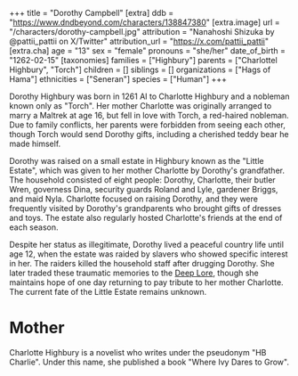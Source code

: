+++
title = "Dorothy Campbell"
[extra]
ddb = "https://www.dndbeyond.com/characters/138847380"
[extra.image]
url = "/characters/dorothy-campbell.jpg"
attribution = "Nanahoshi Shizuka by @pattii_pattii on X/Twitter"
attribution_url = "https://x.com/pattii_pattii"
[extra.cha]
age = "13"
sex = "female"
pronouns = "she/her"
date_of_birth = "1262-02-15"
[taxonomies]
families = ["Highbury"]
parents = ["Charlottel Highbury", "Torch"]
children = []
siblings = []
organizations = ["Hags of Hama"]
ethnicities = ["Seneran"]
species = ["Human"]
+++

Dorothy Highbury was born in 1261 AI to Charlotte Highbury and a nobleman known
only as "Torch". Her mother Charlotte was originally arranged to marry a Maltrek
at age 16, but fell in love with Torch, a red-haired nobleman. Due to family
conflicts, her parents were forbidden from seeing each other, though Torch would
send Dorothy gifts, including a cherished teddy bear he made himself.

Dorothy was raised on a small estate in Highbury known as the "Little Estate",
which was given to her mother Charlotte by Dorothy's grandfather. The household
consisted of eight people: Dorothy, Charlotte, their butler Wren, governess
Dina, security guards Roland and Lyle, gardener Briggs, and maid Nyla. Charlotte
focused on raising Dorothy, and they were frequently visited by Dorothy's
grandparents who brought gifts of dresses and toys. The estate also regularly
hosted Charlotte's friends at the end of each season.

Despite her status as illegitimate, Dorothy lived a peaceful country life until
age 12, when the estate was raided by slavers who showed specific interest in
her. The raiders killed the household staff after drugging Dorothy. She later
traded these traumatic memories to the [Deep Lore](@/characters/deep-lore.md),
though she maintains hope of one day returning to pay tribute to her mother
Charlotte. The current fate of the Little Estate remains unknown.

# Mother

Charlotte Highbury is a novelist who writes under the pseudonym "HB Charlie".
Under this name, she published a book "Where Ivy Dares to Grow".
 